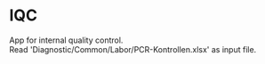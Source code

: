 # IQC
App for internal quality control.  
Read 'Diagnostic/Common/Labor/PCR-Kontrollen.xlsx' as input file.
